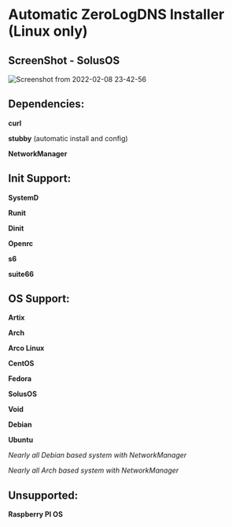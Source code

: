 # Automatic ZeroLogDNS Installer (Linux only)

## ScreenShot - SolusOS
![Screenshot from 2022-02-08 23-42-56](https://user-images.githubusercontent.com/55440418/153094092-9bc475ee-fef9-443a-9231-3bd04f3cf65a.png)

## Dependencies:

**curl**

**stubby** (automatic install and config)

**NetworkManager**

## Init Support:

**SystemD**

**Runit**

**Dinit**

**Openrc**

**s6**

**suite66**

## OS Support:

**Artix**

**Arch**

**Arco Linux**

**CentOS**

**Fedora**

**SolusOS**

**Void**

**Debian**

**Ubuntu**

*Nearly all Debian based system with NetworkManager*

*Nearly all Arch based system with NetworkManager*

## Unsupported:

**Raspberry PI OS**
